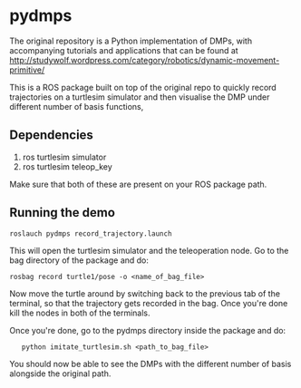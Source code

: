 pydmps
======

The original repository is a Python implementation of DMPs, with accompanying tutorials and applications that can be found at http://studywolf.wordpress.com/category/robotics/dynamic-movement-primitive/

This is a ROS package built on top of the original repo to quickly record trajectories on a turtlesim simulator and then visualise the DMP under different number of basis functions,



Dependencies
-----------


1. ros turtlesim simulator
2. ros turtlesim teleop_key

Make sure that both of these are present on your ROS package path.



Running the demo
----------------

    roslauch pydmps record_trajectory.launch
    
    
This will open the turtlesim simulator and the teleoperation node. Go to the bag directory of the package and do:
    
    rosbag record turtle1/pose -o <name_of_bag_file>


Now move the turtle around by switching back to the previous tab of the terminal, so that the trajectory gets recorded in the bag.
Once you're done kill the nodes in both of the terminals.


Once you're done, go to the pydmps directory inside the package and do:
    
       python imitate_turtlesim.sh <path_to_bag_file>
       
       
You should now be able to see the DMPs with the different number of basis alongside the original path.